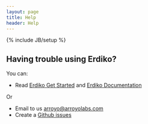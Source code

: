 ```yaml
---
layout: page
title: Help
header: Help
---
```

{% include JB/setup %}

## Having trouble using Erdiko?

You can:  

* Read [Erdiko Get Started](./getStarted.html) and [Erdiko Documentation](./documentation.html)

Or

* Email to us arroyo@arroyolabs.com
* Create a [Github issues](https://github.com/arroyo/Erdiko/issues)


